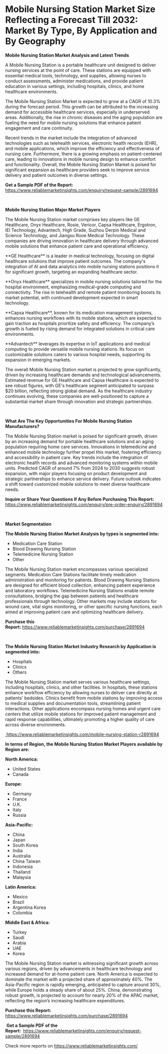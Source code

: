 <p><h1>Mobile Nursing Station Market Size Reflecting a Forecast Till 2032: Market By Type, By Application and By Geography</h1></p><p><strong>Mobile Nursing Station Market Analysis and Latest Trends</strong></p>
<p><p>A Mobile Nursing Station is a portable healthcare unit designed to deliver nursing services at the point of care. These stations are equipped with essential medical tools, technology, and supplies, allowing nurses to conduct assessments, administer medications, and provide patient education in various settings, including hospitals, clinics, and home healthcare environments. </p><p>The Mobile Nursing Station Market is expected to grow at a CAGR of 10.3% during the forecast period. This growth can be attributed to the increasing demand for accessible healthcare services, especially in underserved areas. Additionally, the rise in chronic diseases and the aging population are fueling the need for mobile nursing solutions that enhance patient engagement and care continuity.</p><p>Recent trends in the market include the integration of advanced technologies such as telehealth services, electronic health records (EHR), and mobile applications, which improve the efficiency and effectiveness of nursing care. Furthermore, there is a growing emphasis on patient-centered care, leading to innovations in mobile nursing design to enhance comfort and functionality. Overall, the Mobile Nursing Station Market is poised for significant expansion as healthcare providers seek to improve service delivery and patient outcomes in diverse settings.</p></p>
<p><strong>Get a Sample PDF of the Report:&nbsp;</strong> <a href="https://www.reliablemarketinsights.com/enquiry/request-sample/2891694?utm_campaign=2183&utm_medium=2&utm_source=Github&utm_content=ia&utm_term=14032025&utm_id=mobile-nursing-station">https://www.reliablemarketinsights.com/enquiry/request-sample/2891694</a></p>
<p>&nbsp;</p>
<p><strong>Mobile Nursing Station Major Market Players</strong></p>
<p><p>The Mobile Nursing Station market comprises key players like GE Healthcare, Onyx Healthcare, Rosie, Vericor, Capsa Healthcare, Ergotron, IEI Technology, Advantech, High Grade, Suzhou Derpin Medical and Science Technology, and Jiangsu Rooe Medical Technology. These companies are driving innovation in healthcare delivery through advanced mobile solutions that enhance patient care and operational efficiency.</p><p>**GE Healthcare** is a leader in medical technology, focusing on digital healthcare solutions that improve patient outcomes. The company's integration of AI and data analytics into mobile nursing stations positions it for significant growth, targeting an expanding healthcare sector.</p><p>**Onyx Healthcare** specializes in mobile nursing solutions tailored for the hospital environment, emphasizing medical-grade computing and connectivity. The rise in telehealth and remote patient monitoring boosts its market potential, with continued development expected in smart technology.</p><p>**Capsa Healthcare**, known for its medication management systems, enhances nursing workflows with its mobile stations, which are expected to gain traction as hospitals prioritize safety and efficiency. The company’s growth is fueled by rising demand for integrated solutions in critical care environments.</p><p>**Advantech** leverages its expertise in IoT applications and medical computing to provide versatile mobile nursing stations. Its focus on customizable solutions caters to various hospital needs, supporting its expansion in emerging markets.</p><p>The overall Mobile Nursing Station market is projected to grow significantly, driven by increasing healthcare demands and technological advancements. Estimated revenue for GE Healthcare and Capsa Healthcare is expected to see robust figures, with GE's healthcare segment anticipated to surpass $20 billion, reflecting strong global demand. As the healthcare industry continues evolving, these companies are well-positioned to capture a substantial market share through innovation and strategic partnerships.</p></p>
<p>&nbsp;</p>
<p><strong>What Are The Key Opportunities For Mobile Nursing Station Manufacturers?</strong></p>
<p><p>The Mobile Nursing Station market is poised for significant growth, driven by an increasing demand for portable healthcare solutions and an aging population requiring home care services. Innovations in telemedicine and enhanced mobile technology further propel this market, fostering efficiency and accessibility in patient care. Key trends include the integration of electronic health records and advanced monitoring systems within mobile units. Predicted CAGR of around 7% from 2024 to 2030 suggests robust expansion, with major players focusing on product development and strategic partnerships to enhance service delivery. Future outlook indicates a shift toward customized mobile solutions to meet diverse healthcare needs.</p></p>
<p><strong>Inquire or Share Your Questions If Any Before Purchasing This Report:</strong> <a href="https://www.reliablemarketinsights.com/enquiry/pre-order-enquiry/2891694?utm_campaign=2183&utm_medium=2&utm_source=Github&utm_content=ia&utm_term=14032025&utm_id=mobile-nursing-station">https://www.reliablemarketinsights.com/enquiry/pre-order-enquiry/2891694</a></p>
<p>&nbsp;</p>
<p><strong>Market Segmentation</strong></p>
<p><strong>The Mobile Nursing Station Market Analysis by types is segmented into:</strong></p>
<p><ul><li>Medication Care Station</li><li>Blood Drawing Nursing Station</li><li>Telemedicine Nursing Station</li><li>Other</li></ul></p>
<p><p>The Mobile Nursing Station market encompasses various specialized segments. Medication Care Stations facilitate timely medication administration and monitoring for patients. Blood Drawing Nursing Stations are designed for efficient blood collection, enhancing patient experience and laboratory workflows. Telemedicine Nursing Stations enable remote consultations, bridging the gap between patients and healthcare professionals through technology. Other markets may include stations for wound care, vital signs monitoring, or other specific nursing functions, each aimed at improving patient care and optimizing healthcare delivery.</p></p>
<p><strong>Purchase this Report:&nbsp;</strong><a href="https://www.reliablemarketinsights.com/purchase/2891694?utm_campaign=2183&utm_medium=2&utm_source=Github&utm_content=ia&utm_term=14032025&utm_id=mobile-nursing-station">https://www.reliablemarketinsights.com/purchase/2891694</a></p>
<p>&nbsp;</p>
<p><strong>The Mobile Nursing Station Market Industry Research by Application is segmented into:</strong></p>
<p><ul><li>Hospitals</li><li>Clinics</li><li>Others</li></ul></p>
<p><p>The Mobile Nursing Station market serves various healthcare settings, including hospitals, clinics, and other facilities. In hospitals, these stations enhance workflow efficiency by allowing nurses to deliver care directly at patients' bedsides. Clinics benefit from mobile stations by improving access to medical supplies and documentation tools, streamlining patient interactions. Other applications encompass nursing homes and urgent care centers that utilize mobile stations for improved patient management and rapid response capabilities, ultimately promoting a higher quality of care across diverse environments.</p></p>
<p><a href="https://www.reliablemarketinsights.com/mobile-nursing-station-r2891694?utm_campaign=2183&utm_medium=2&utm_source=Github&utm_content=ia&utm_term=14032025&utm_id=mobile-nursing-station">&nbsp;https://www.reliablemarketinsights.com/mobile-nursing-station-r2891694</a></p>
<p><strong>In terms of Region, the Mobile Nursing Station Market Players available by Region are:</strong></p>
<p>
    <p> <strong> North America: </strong>
        <ul>
            <li>United States</li>
            <li>Canada</li>
        </ul>
        </p> 
    <p> <strong> Europe: </strong>
        <ul>
            <li>Germany</li>
            <li>France</li>
            <li>U.K.</li>
            <li>Italy</li>
            <li>Russia</li>
        </ul>
        </p> 
    <p> <strong> Asia-Pacific: </strong>
        <ul>
            <li>China</li>
            <li>Japan</li>
            <li>South Korea</li>
            <li>India</li>
            <li>Australia</li>
            <li>China Taiwan</li>
            <li>Indonesia</li>
            <li>Thailand</li>
            <li>Malaysia</li>
        </ul>
        </p> 
    <p> <strong> Latin America: </strong>
        <ul>
            <li>Mexico</li>
            <li>Brazil</li>
            <li>Argentina Korea</li>
            <li>Colombia</li>
        </ul>
        </p> 
    <p> <strong> Middle East & Africa: </strong>
        <ul>
            <li>Turkey</li>
            <li>Saudi</li>
            <li>Arabia</li>
            <li>UAE</li>
            <li>Korea</li>
        </ul>
    </p>
    </p>
<p><p>The Mobile Nursing Station market is witnessing significant growth across various regions, driven by advancements in healthcare technology and increased demand for at-home patient care. North America is expected to dominate the market with a projected share of approximately 40%. The Asia-Pacific region is rapidly emerging, anticipated to capture around 30%, while Europe holds a steady share of about 25%. China, demonstrating robust growth, is projected to account for nearly 20% of the APAC market, reflecting the region’s increasing healthcare expenditures.</p></p>
<p><strong>Purchase this Report: </strong><a href="https://www.reliablemarketinsights.com/purchase/2891694?utm_campaign=2183&utm_medium=2&utm_source=Github&utm_content=ia&utm_term=14032025&utm_id=mobile-nursing-station">https://www.reliablemarketinsights.com/purchase/2891694</a></p>
<p>&nbsp;<strong>Get a Sample PDF of the Report:&nbsp;&nbsp;</strong><a href="https://www.reliablemarketinsights.com/enquiry/request-sample/2891694?utm_campaign=2183&utm_medium=2&utm_source=Github&utm_content=ia&utm_term=14032025&utm_id=mobile-nursing-station">https://www.reliablemarketinsights.com/enquiry/request-sample/2891694</a></p>
<p><strong></strong></p>
<p>Check more reports on <a href="https://www.reliablemarketinsights.com/?utm_campaign=2183&utm_medium=2&utm_source=Github&utm_content=ia&utm_term=14032025&utm_id=mobile-nursing-station">https://www.reliablemarketinsights.com/</a></p>